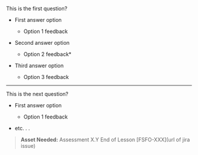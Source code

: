 This is the first question?

* First answer option
  
  * Option 1 feedback

* Second answer option
  
  * Option 2 feedback* 
  
* Third answer option
  
  * Option 3 feedback

---

This is the next question?

* First answer option
  
  * Option 1 feedback

* etc. . .

> **Asset Needed:** Assessment X.Y End of Lesson [FSFO-XXX](url of jira issue)